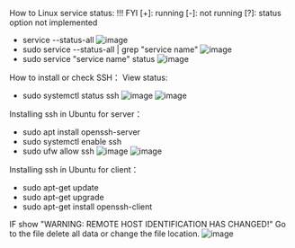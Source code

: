 How to Linux service status:
!!! FYI
[+]: running
[-]: not running
[?]: status option not implemented

- service --status-all
![image](https://github.com/cyberwh15ky/centos_command/assets/142871997/9e7613e3-5564-4541-b473-1e2f79ec4e0c)
- sudo service --status-all | grep "service name"
![image](https://github.com/cyberwh15ky/centos_command/assets/142871997/55485252-dfa9-4f6e-8129-7d4a6b2e6f3c)
- sudo service "service name" status
![image](https://github.com/cyberwh15ky/centos_command/assets/142871997/0cc7c913-2909-4f99-9ae9-e518676ada0f)


How to install or check SSH：
View status:
- sudo systemctl status ssh
![image](https://github.com/cyberwh15ky/centos_command/assets/142871997/6a358593-3412-4e08-bfbb-211596e9f713)
![image](https://github.com/cyberwh15ky/centos_command/assets/142871997/e67bf821-677e-4eec-9b3b-aa9c3e35c4f0)


Installing ssh in Ubuntu for server：
- sudo apt install openssh-server
- sudo systemctl enable ssh
- sudo ufw allow ssh
![image](https://github.com/cyberwh15ky/centos_command/assets/142871997/2d6ce420-b8aa-4aeb-beeb-dd1a6c50532d)
![image](https://github.com/cyberwh15ky/centos_command/assets/142871997/a1a088f3-b226-4cab-9235-6adc7b4c5453)


Installing ssh in Ubuntu for client：
- sudo apt-get update
- sudo apt-get upgrade
- sudo apt-get install openssh-client


IF show "WARNING: REMOTE HOST IDENTIFICATION HAS CHANGED!" Go to the file delete all data or change the file location.
![image](https://github.com/cyberwh15ky/centos_command/assets/142871997/1a4cff27-f95e-4408-bb65-7e68fbfb86dc)

